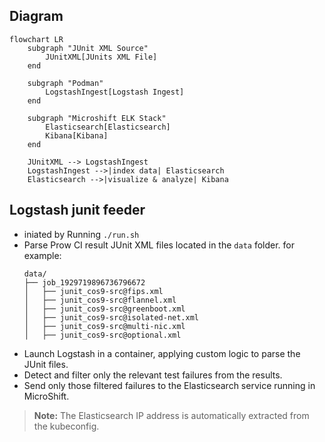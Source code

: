 ## Diagram

```mermaid
flowchart LR
    subgraph "JUnit XML Source"
        JUnitXML[JUnits XML File]
    end

    subgraph "Podman"
        LogstashIngest[Logstash Ingest]
    end

    subgraph "Microshift ELK Stack"
        Elasticsearch[Elasticsearch]
        Kibana[Kibana]
    end

    JUnitXML --> LogstashIngest
    LogstashIngest -->|index data| Elasticsearch
    Elasticsearch -->|visualize & analyze| Kibana
```


## Logstash junit feeder

- iniated by Running `./run.sh` 
- Parse Prow CI result JUnit XML files located in the `data` folder.
    for example:
    ```
    data/
    ├── job_1929719896736796672
    │   ├── junit_cos9-src@fips.xml
    │   ├── junit_cos9-src@flannel.xml
    │   ├── junit_cos9-src@greenboot.xml
    │   ├── junit_cos9-src@isolated-net.xml
    │   ├── junit_cos9-src@multi-nic.xml
    │   ├── junit_cos9-src@optional.xml
    ```
- Launch Logstash in a container, applying custom logic to parse the JUnit files.
- Detect and filter only the relevant test failures from the results.
- Send only those filtered failures to the Elasticsearch service running in MicroShift.

> **Note:** The Elasticsearch IP address is automatically extracted from the kubeconfig.




